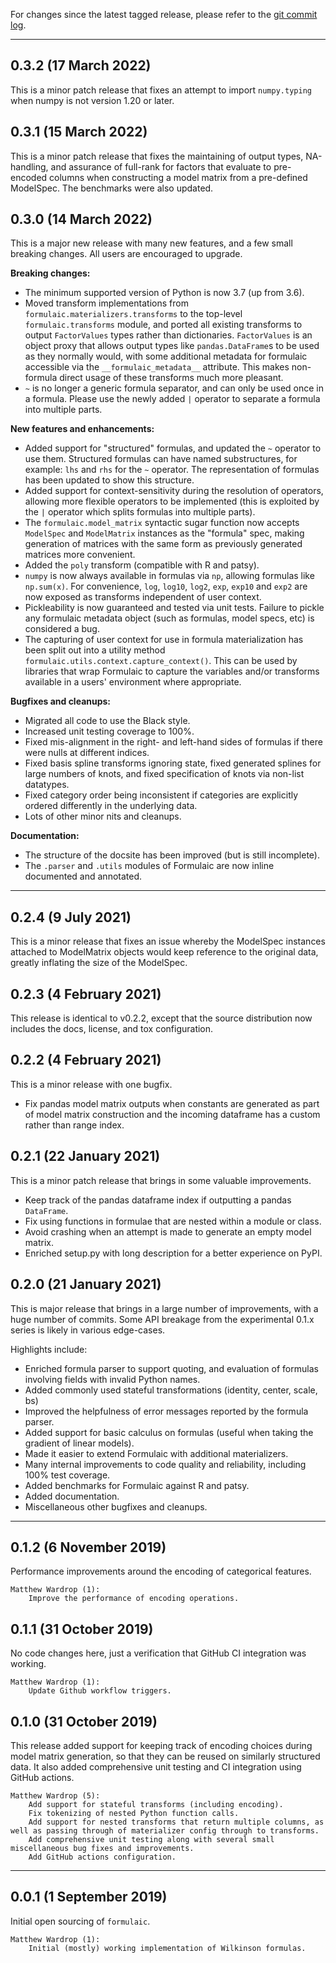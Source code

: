 For changes since the latest tagged release, please refer to the
[git commit log](https://github.com/matthewwardrop/formulaic/commits/main).

---

## 0.3.2 (17 March 2022)

This is a minor patch release that fixes an attempt to import `numpy.typing`
when numpy is not version 1.20 or later.

## 0.3.1 (15 March 2022)

This is a minor patch release that fixes the maintaining of output types,
NA-handling, and assurance of full-rank for factors that evaluate to pre-encoded
columns when constructing a model matrix from a pre-defined ModelSpec. The
benchmarks were also updated.

## 0.3.0 (14 March 2022)

This is a major new release with many new features, and a few small breaking
changes. All users are encouraged to upgrade.

**Breaking changes:**

* The minimum supported version of Python is now 3.7 (up from 3.6).
* Moved transform implementations from `formulaic.materializers.transforms` to
    the top-level `formulaic.transforms` module, and ported all existing
    transforms to output `FactorValues` types rather than dictionaries.
    `FactorValues` is an object proxy that allows output types like
    `pandas.DataFrame`s to be used as they normally would, with some additional
    metadata for formulaic accessible via the `__formulaic_metadata__`
    attribute. This makes non-formula direct usage of these transforms much more
    pleasant.
* `~` is no longer a generic formula separator, and can only be used once in a
    formula. Please use the newly added `|` operator to separate a formula into
    multiple parts.

**New features and enhancements:**

* Added support for "structured" formulas, and updated the `~` operator to use
    them. Structured formulas can have named substructures, for example: `lhs`
    and `rhs` for the `~` operator. The representation of formulas has been
    updated to show this structure.
* Added support for context-sensitivity during the resolution of operators,
    allowing more flexible operators to be implemented (this is exploited by the
    `|` operator which splits formulas into multiple parts).
* The `formulaic.model_matrix` syntactic sugar function now accepts `ModelSpec`
    and `ModelMatrix` instances as the "formula" spec, making generation of
    matrices with the same form as previously generated matrices more
    convenient.
* Added the `poly` transform (compatible with R and patsy).
* `numpy` is now always available in formulas via `np`, allowing formulas like
    `np.sum(x)`. For convenience, `log`, `log10`, `log2`, `exp`, `exp10` and
    `exp2` are now exposed as transforms independent of user context.
* Pickleability is now guaranteed and tested via unit tests. Failure to pickle
    any formulaic metadata object (such as formulas, model specs, etc) is
    considered a bug.
* The capturing of user context for use in formula materialization has been
    split out into a utility method `formulaic.utils.context.capture_context()`.
    This can be used by libraries that wrap Formulaic to capture the variables
    and/or transforms available in a users' environment where appropriate.

**Bugfixes and cleanups:**

* Migrated all code to use the Black style.
* Increased unit testing coverage to 100%.
* Fixed mis-alignment in the right- and left-hand sides of formulas if there
    were nulls at different indices.
* Fixed basis spline transforms ignoring state, fixed generated splines for
    large numbers of knots, and fixed specification of knots via non-list
    datatypes.
* Fixed category order being inconsistent if categories are explicitly ordered
    differently in the underlying data.
* Lots of other minor nits and cleanups.

**Documentation:**

* The structure of the docsite has been improved (but is still incomplete).
* The `.parser` and `.utils` modules of Formulaic are now inline documented
    and annotated.

---

## 0.2.4 (9 July 2021)

This is a minor release that fixes an issue whereby the ModelSpec instances
attached to ModelMatrix objects would keep reference to the original data,
greatly inflating the size of the ModelSpec.

## 0.2.3 (4 February 2021)

This release is identical to v0.2.2, except that the source distribution now
includes the docs, license, and tox configuration.

## 0.2.2 (4 February 2021)

This is a minor release with one bugfix.

- Fix pandas model matrix outputs when constants are generated as part of model
  matrix construction and the incoming dataframe has a custom rather than range
  index.

## 0.2.1 (22 January 2021)

This is a minor patch release that brings in some valuable improvements.

- Keep track of the pandas dataframe index if outputting a pandas `DataFrame`.
- Fix using functions in formulae that are nested within a module or class.
- Avoid crashing when an attempt is made to generate an empty model matrix.
- Enriched setup.py with long description for a better experience on PyPI.

## 0.2.0 (21 January 2021)

This is major release that brings in a large number of improvements, with a huge
number of commits. Some API breakage from the experimental 0.1.x series is
likely in various edge-cases.

Highlights include:

- Enriched formula parser to support quoting, and evaluation of formulas involving fields with invalid Python names.
- Added commonly used stateful transformations (identity, center, scale, bs)
- Improved the helpfulness of error messages reported by the formula parser.
- Added support for basic calculus on formulas (useful when taking the gradient of linear models).
- Made it easier to extend Formulaic with additional materializers.
- Many internal improvements to code quality and reliability, including 100% test coverage.
- Added benchmarks for Formulaic against R and patsy.
- Added documentation.
- Miscellaneous other bugfixes and cleanups.

---

## 0.1.2 (6 November 2019)

Performance improvements around the encoding of categorical features.

    Matthew Wardrop (1):
        Improve the performance of encoding operations.


## 0.1.1 (31 October 2019)

No code changes here, just a verification that GitHub CI integration was working.

    Matthew Wardrop (1):
        Update Github workflow triggers.


## 0.1.0 (31 October 2019)

This release added support for keeping track of encoding choices during
model matrix generation, so that they can be reused on similarly structured
data. It also added comprehensive unit testing and CI integration using
GitHub actions.

    Matthew Wardrop (5):
        Add support for stateful transforms (including encoding).
        Fix tokenizing of nested Python function calls.
        Add support for nested transforms that return multiple columns, as well as passing through of materializer config through to transforms.
        Add comprehensive unit testing along with several small miscellaneous bug fixes and improvements.
        Add GitHub actions configuration.

---

## 0.0.1 (1 September 2019)

Initial open sourcing of `formulaic`.

    Matthew Wardrop (1):
        Initial (mostly) working implementation of Wilkinson formulas.
